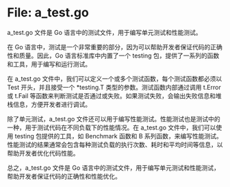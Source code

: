 # File: a_test.go

a_test.go 文件是 Go 语言中的测试文件，用于编写单元测试和性能测试。

在 Go 语言中，测试是一个非常重要的部分，因为可以帮助开发者保证代码的正确性和质量。因此，Go 语言标准库中内置了一个 testing 包，提供了一系列的函数和工具，用于编写和运行测试。

在 a_test.go 文件中，我们可以定义一个或多个测试函数，每个测试函数都必须以 Test 开头，并且接受一个 *testing.T 类型的参数。测试函数内部通过调用 t.Error 或 t.Fail 等函数来判断测试是否通过或失败。如果测试失败，会输出失败信息和堆栈信息，方便开发者进行调试。

除了单元测试，a_test.go 文件还可以用于编写性能测试。性能测试也是测试中的一种，用于测试代码在不同负载下的性能情况。在 a_test.go 文件中，我们可以使用 testing 包提供的工具，如 Benchmark 函数和 B 系列函数，来编写性能测试。性能测试的结果通常会包含每种测试负载的执行次数、耗时和平均时间等信息，以帮助开发者优化代码性能。

总之，a_test.go 文件是 Go 语言中的测试文件，用于编写单元测试和性能测试，帮助开发者保证代码的正确性和性能优化。

